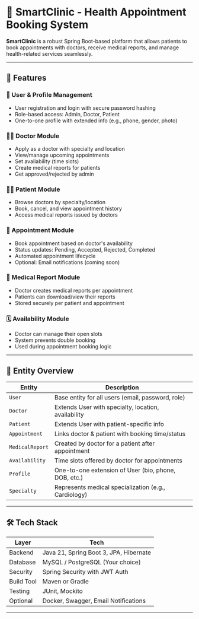 # 🏥 SmartClinic - Health Appointment Booking System

**SmartClinic** is a robust Spring Boot-based platform that allows patients to book appointments with doctors, receive medical reports, and manage health-related services seamlessly.

---

## 🚀 Features

### 👤 User & Profile Management
- User registration and login with secure password hashing
- Role-based access: Admin, Doctor, Patient
- One-to-one profile with extended info (e.g., phone, gender, photo)

### 🧑‍⚕️ Doctor Module
- Apply as a doctor with specialty and location
- View/manage upcoming appointments
- Set availability (time slots)
- Create medical reports for patients
- Get approved/rejected by admin

### 🧑‍💼 Patient Module
- Browse doctors by specialty/location
- Book, cancel, and view appointment history
- Access medical reports issued by doctors

### 📅 Appointment Module
- Book appointment based on doctor's availability
- Status updates: Pending, Accepted, Rejected, Completed
- Automated appointment lifecycle
- Optional: Email notifications (coming soon)

### 📝 Medical Report Module
- Doctor creates medical reports per appointment
- Patients can download/view their reports
- Stored securely per patient and appointment

### 🗓 Availability Module
- Doctor can manage their open slots
- System prevents double booking
- Used during appointment booking logic

---

## 🧠 Entity Overview

| Entity         | Description                                                |
|----------------|------------------------------------------------------------|
| `User`         | Base entity for all users (email, password, role)          |
| `Doctor`       | Extends User with specialty, location, availability        |
| `Patient`      | Extends User with patient-specific info                    |
| `Appointment`  | Links doctor & patient with booking time/status            |
| `MedicalReport`| Created by doctor for a patient after appointment          |
| `Availability` | Time slots offered by doctor for appointments              |
| `Profile`      | One-to-one extension of User (bio, phone, DOB, etc.)       |
| `Specialty`    | Represents medical specialization (e.g., Cardiology)       |

---

## 🛠️ Tech Stack

| Layer       | Tech                              |
|-------------|------------------------------------|
| Backend     | Java 21, Spring Boot 3, JPA, Hibernate |
| Database    | MySQL / PostgreSQL (Your choice)   |
| Security    | Spring Security with JWT Auth      |
| Build Tool  | Maven or Gradle                    |
| Testing     | JUnit, Mockito                     |
| Optional    | Docker, Swagger, Email Notifications |

---


